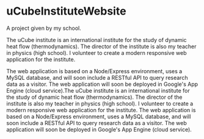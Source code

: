 # uCubeInstituteWebsite
A project given by my school.

The uCube institute is an international institute for the study of dynamic heat flow (thermodynamics). The director of the institute is also my teacher in physics (high school). I volunteer to create a modern responsive web application for the institute. 

The web application is based on a Node/Express environment, uses a MySQL database, and will soon include a RESTful API to query research data as a visitor. The web application will soon be deployed in Google's App Engine (cloud service).The uCube institute is an international institute for the study of dynamic heat flow (thermodynamics). The director of the institute is also my teacher in physics (high school). I volunteer to create a modern responsive web application for the institute. The web application is based on a Node/Express environment, uses a MySQL database, and will soon include a RESTful API to query research data as a visitor. The web application will soon be deployed in Google's App Engine (cloud service).

